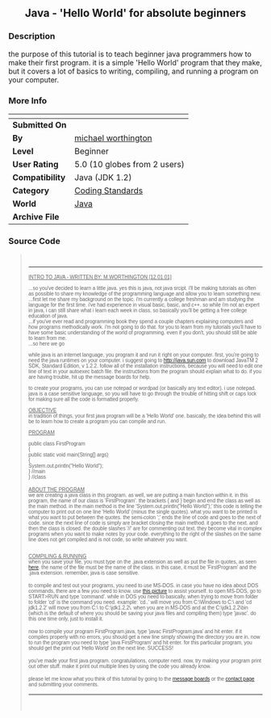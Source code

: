 ﻿<div align="center">

## Java \- 'Hello World' for absolute beginners


</div>

### Description

the purpose of this tutorial is to teach beginner java programmers how to make their first program. it is a simple 'Hello World' program that they make, but it covers a lot of basics to writing, compiling, and running a program on your computer.
 
### More Info
 


<span>             |<span>
---                |---
**Submitted On**   |
**By**             |[michael worthington](https://github.com/Planet-Source-Code/PSCIndex/blob/master/ByAuthor/michael-worthington.md)
**Level**          |Beginner
**User Rating**    |5.0 (10 globes from 2 users)
**Compatibility**  |Java \(JDK 1\.2\)
**Category**       |[Coding Standards](https://github.com/Planet-Source-Code/PSCIndex/blob/master/ByCategory/coding-standards__2-87.md)
**World**          |[Java](https://github.com/Planet-Source-Code/PSCIndex/blob/master/ByWorld/java.md)
**Archive File**   |[](https://github.com/Planet-Source-Code/michael-worthington-java-hello-world-for-absolute-beginners__2-2501/archive/master.zip)





### Source Code

<blockquote>
     <p><font face="Verdana, Arial, Helvetica, sans-serif" size="1"><br>
      </font></p>
<hr>
    <p><font face="Verdana, Arial, Helvetica, sans-serif" size="1"><u>INTRO
     TO JAVA - WRITTEN BY: M.WORTHINGTON [12.01.01]</u><br>
     <br>
     ...so you've decided to learn a little java. yes this is java, not java
     srcipt. i'll be making tutorials as often as possible to share my knowledge
     of the programming language and allow you to learn something new.<br>
     ...first let me share my background on the topic. i'm currently a college
     freshman and am studying the language for the first time. i've had experience
     in visual basic, basic, and c++. so while i'm not an expert in java,
     i can still share what i learn each week in class. so basically you'll
     be getting a free college education of java.<br>
     ...if you've ever read and programming book they spend a couple chapters
     explaining computers and how programs methodically work. i'm not going
     to do that. for you to learn from my tutorials you'll have to have some
     basic understanding of the world of programming. even if you don't,
     you should still be able to learn from me.<br>
     ...so here we go<br>
     <br>
     while java is an internet language, you program it and run it right
     on your computer. first, you're going to need the java runtimes on your
     computer. i suggest going to <u><a href="http://java.sun.com">http://java.sun.com</a></u>
     to download JavaTM 2 SDK, Standard Edition, v 1.2.2. follow all of the
     installation instructions, because you will need to edit one line of
     text in your autoexec batch file. the instructions from the program
     should explain what to do. if you are having trouble, hit up the message
     boards for help.<br>
     <br>
     to create your programs, you can use notepad or wordpad (or basically
     any text editor). i use notepad. java is a case sensitive language,
     so you will have to go through the trouble of hitting shift or caps
     lock for making sure all the code is formatted properly.<br>
     <br>
     <u>OBJECTIVE</u> <br>
     in tradition of things, your first java program will be a 'Hello World'
     one. basically, the idea behind this will be to learn how to create
     a program you can compile and run. <br>
     <br>
     <u>PROGRAM</u><br>
     <br>
     public class FirstProgram<br>
     {<br>
     public static void main(String[] args)<br>
     {<br>
     System.out.println(&quot;Hello World&quot;);<br>
     } //main<br>
     } //class</font></p>
    <p><font face="Verdana, Arial, Helvetica, sans-serif" size="1"><u>ABOUT
     THE PROGRAM</u><br>
     we are creating a java class in this program. as well, we are putting
     a main function within it. in this program, the name of our class is
     'FirstProgram'. the brackets { and } begin and end the class as well
     as the main method. in the main method is the line 'System.out.println(&quot;Hello
     World&quot;);' this code is telling the computer to print out on one
     line 'Hello World' (minus the single quotes). what you want to be printed
     is what you want to put between the quotes. the semi-colon ';' ends
     the line of code and goes to the next of code. since the next line of
     code is simply are bracket closing the main method. it goes to the next.
     and then the class is closed. the double slashes '//' are for commenting
     out text. they become vital in complex programs when you want to make
     notes by your code. everything to the right of the slashes on the same
     line does not get compiled and is not code, so write whatever you want.<br>
     <br>
     <br>
     <u>COMPILING &amp; RUNNING</u><br>
     when you save your file, you must type on the .java extension as well
     as put the file in quotes, as seen <u><a href="http://mixednuts.8bit-religion.com/java/saving.gif">here</a></u>.
     the name of the file must be the name of the class. in this case, it
     must be 'FirstProgram' and the .java extension. remember, java is case
     sensitive.</font></p>
    <p><font face="Verdana, Arial, Helvetica, sans-serif" size="1"> to compile
     and test out your programs, you need to use MS-DOS. in case you have
     no idea about DOS commands, there are a few you need to know. use <u><a href="http://mixednuts.8bit-religion.com/java/basics.gif">this
     picture</a></u> to assist yourself. to open MS-DOS, go to START&gt;RUN and
     type 'command'. while in DOS you need to basically, when trying to move
     from folder to folder 'cd' is the command you need. example: 'cd..'
     will move you from C:\Windows to C:\ and 'cd jdk1.2.2' will move you
     from C:\ to C:\jdk1.2.2\. when you are in MS-DOS and at the C:\jdk1.2.2\bin
     (which is the default of where you should be saving your java files
     and compiling them) type 'javac'. do this one time only, just to install
     it. </font></p>
    <p><font face="Verdana, Arial, Helvetica, sans-serif" size="1">now to
     compile your program FirstProgram.java, type 'javac FirstProgram.java'
     and hit enter. if it compiles properly with no errors, you should get
     a new line simply showing the directory you are in. now to run the program
     you need to type 'java FirstProgram' and hit enter. for this particular
     program, you should get the print out 'Hello World' on the next line.
     SUCCESS!</font></p>
    <p><font face="Verdana, Arial, Helvetica, sans-serif" size="1">you've
     made your first java program. congratulations, computer nerd. now, try
     making your program print out other stuff. make it print out multiple
     lines by using the code you already know. </font></p>
    <p><font face="Verdana, Arial, Helvetica, sans-serif" size="1">please
     let me know what you think of this tutorial by going to the <a href="http://mixednuts.8bit-religion.com">message
     boards</a> or the <a href="http://mixednuts.8bit-religion.com">contact page</a> and submitting your comments.</font> </p>
    <hr>
     <p>&nbsp;</p>
    </blockquote>

